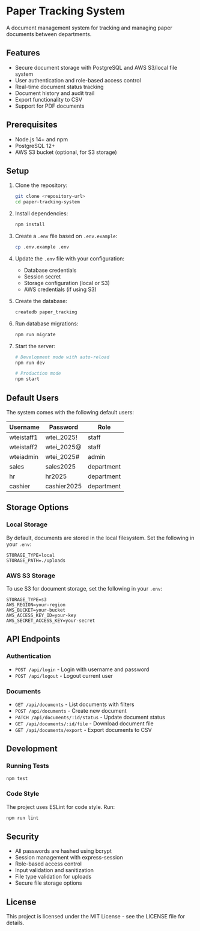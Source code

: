 # Paper Tracking System

A document management system for tracking and managing paper documents between departments.

## Features

- Secure document storage with PostgreSQL and AWS S3/local file system
- User authentication and role-based access control
- Real-time document status tracking
- Document history and audit trail
- Export functionality to CSV
- Support for PDF documents

## Prerequisites

- Node.js 14+ and npm
- PostgreSQL 12+
- AWS S3 bucket (optional, for S3 storage)

## Setup

1. Clone the repository:
   ```bash
   git clone <repository-url>
   cd paper-tracking-system
   ```

2. Install dependencies:
   ```bash
   npm install
   ```

3. Create a `.env` file based on `.env.example`:
   ```bash
   cp .env.example .env
   ```

4. Update the `.env` file with your configuration:
   - Database credentials
   - Session secret
   - Storage configuration (local or S3)
   - AWS credentials (if using S3)

5. Create the database:
   ```bash
   createdb paper_tracking
   ```

6. Run database migrations:
   ```bash
   npm run migrate
   ```

7. Start the server:
   ```bash
   # Development mode with auto-reload
   npm run dev

   # Production mode
   npm start
   ```

## Default Users

The system comes with the following default users:

| Username    | Password          | Role       |
|------------|------------------|------------|
| wteistaff1 | wtei_2025!      | staff      |
| wteistaff2 | wtei_2025@      | staff      |
| wteiadmin  | wtei_2025#      | admin      |
| sales | sales2025   | department |
| hr | hr2025   | department |
| cashier| cashier2025  | department |

## Storage Options

### Local Storage
By default, documents are stored in the local filesystem. Set the following in your `.env`:
```
STORAGE_TYPE=local
STORAGE_PATH=./uploads
```

### AWS S3 Storage
To use S3 for document storage, set the following in your `.env`:
```
STORAGE_TYPE=s3
AWS_REGION=your-region
AWS_BUCKET=your-bucket
AWS_ACCESS_KEY_ID=your-key
AWS_SECRET_ACCESS_KEY=your-secret
```

## API Endpoints

### Authentication
- `POST /api/login` - Login with username and password
- `POST /api/logout` - Logout current user

### Documents
- `GET /api/documents` - List documents with filters
- `POST /api/documents` - Create new document
- `PATCH /api/documents/:id/status` - Update document status
- `GET /api/documents/:id/file` - Download document file
- `GET /api/documents/export` - Export documents to CSV

## Development

### Running Tests
```bash
npm test
```

### Code Style
The project uses ESLint for code style. Run:
```bash
npm run lint
```

## Security

- All passwords are hashed using bcrypt
- Session management with express-session
- Role-based access control
- Input validation and sanitization
- File type validation for uploads
- Secure file storage options

## License

This project is licensed under the MIT License - see the LICENSE file for details. 
